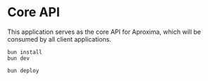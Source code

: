 # Core API

This application serves as the core API for Aproxima, which will be consumed by all client applications.

```
bun install
bun dev
```

```
bun deploy
```
